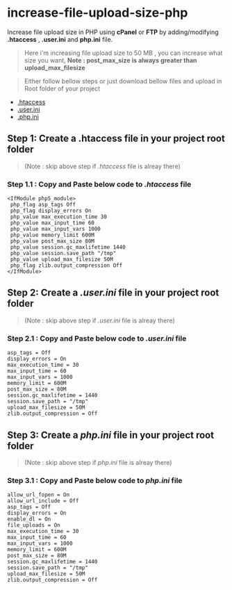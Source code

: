 # increase-file-upload-size-php
Increase file upload size in PHP using **cPanel** or **FTP** by adding/modifying  **.htaccess** , **.user.ini** and **php.ini** file.

> Here i'm increasing file upload size to 50 MB , you can increase what size you want, **Note : post_max_size is always greater than upload_max_filesize**

> Either follow bellow steps or just download bellow files and upload in Root folder of your project
- [.htaccess](https://github.com/niteshnic05/increase-file-upload-size-php/blob/master/.htaccess)
- [.user.ini](https://github.com/niteshnic05/increase-file-upload-size-php/blob/master/.user.ini)
- [.php.ini](https://github.com/niteshnic05/increase-file-upload-size-php/blob/master/php.ini)

## Step 1: Create a .htaccess file in your project root folder
> (Note : skip above step if *.htaccess* file is alreay there)
  ### Step 1.1 : Copy and Paste below code to *.htaccess* file
  ```
  <IfModule php5_module>
   php_flag asp_tags Off
   php_flag display_errors On
   php_value max_execution_time 30
   php_value max_input_time 60
   php_value max_input_vars 1000
   php_value memory_limit 600M
   php_value post_max_size 80M
   php_value session.gc_maxlifetime 1440
   php_value session.save_path "/tmp"
   php_value upload_max_filesize 50M
   php_flag zlib.output_compression Off
</IfModule>
```
## Step 2: Create a *.user.ini* file in your project root folder
> (Note : skip above step if *.user.ini* file is alreay there)
  ### Step 2.1 : Copy and Paste below code to *.user.ini* file
  
  ```
asp_tags = Off
display_errors = On
max_execution_time = 30
max_input_time = 60
max_input_vars = 1000
memory_limit = 600M
post_max_size = 80M
session.gc_maxlifetime = 1440
session.save_path = "/tmp"
upload_max_filesize = 50M
zlib.output_compression = Off

```

## Step 3: Create a *php.ini* file in your project root folder
> (Note : skip above step if *php.ini* file is alreay there)
  ### Step 3.1 : Copy and Paste below code to *php.ini* file
  
  ```
  allow_url_fopen = On
allow_url_include = Off
asp_tags = Off
display_errors = On
enable_dl = On
file_uploads = On
max_execution_time = 30
max_input_time = 60
max_input_vars = 1000
memory_limit = 600M
post_max_size = 80M
session.gc_maxlifetime = 1440
session.save_path = "/tmp"
upload_max_filesize = 50M
zlib.output_compression = Off

```

